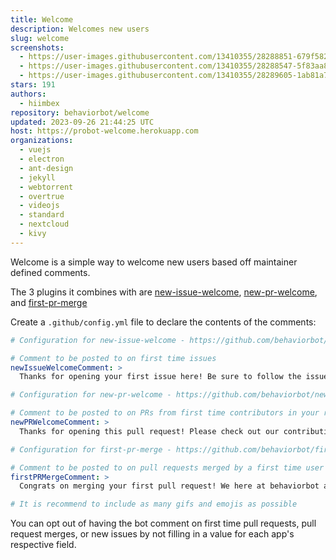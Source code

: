 ```yaml
---
title: Welcome
description: Welcomes new users
slug: welcome
screenshots:
  - https://user-images.githubusercontent.com/13410355/28288851-679f582a-6af5-11e7-8dd8-b85b6c33e16b.png
  - https://user-images.githubusercontent.com/13410355/28288547-5f83aa8e-6af4-11e7-9692-eb41d42431e2.png
  - https://user-images.githubusercontent.com/13410355/28289605-1ab81a76-6af8-11e7-8f78-6a1b3948df36.png
stars: 191
authors:
  - hiimbex
repository: behaviorbot/welcome
updated: 2023-09-26 21:44:25 UTC
host: https://probot-welcome.herokuapp.com
organizations:
  - vuejs
  - electron
  - ant-design
  - jekyll
  - webtorrent
  - overtrue
  - videojs
  - standard
  - nextcloud
  - kivy
---
```



Welcome is a simple way to welcome new users based off maintainer defined comments.

The 3 plugins it combines with are [new-issue-welcome](https://github.com/behaviorbot/new-issue-welcome), [new-pr-welcome](https://github.com/behaviorbot/new-pr-welcome), and [first-pr-merge](https://github.com/behaviorbot/first-pr-merge)

Create a `.github/config.yml` file to declare the contents of the comments:

``` yaml
# Configuration for new-issue-welcome - https://github.com/behaviorbot/new-issue-welcome

# Comment to be posted to on first time issues
newIssueWelcomeComment: >
  Thanks for opening your first issue here! Be sure to follow the issue template!

# Configuration for new-pr-welcome - https://github.com/behaviorbot/new-pr-welcome

# Comment to be posted to on PRs from first time contributors in your repository
newPRWelcomeComment: >
  Thanks for opening this pull request! Please check out our contributing guidelines.

# Configuration for first-pr-merge - https://github.com/behaviorbot/first-pr-merge

# Comment to be posted to on pull requests merged by a first time user
firstPRMergeComment: >
  Congrats on merging your first pull request! We here at behaviorbot are proud of you!

# It is recommend to include as many gifs and emojis as possible
```

You can opt out of having the bot comment on first time pull requests, pull request merges, or new issues by not filling in a value for each app's respective field.
